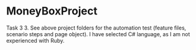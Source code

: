 # MoneyBoxProject

Task 3
3. See above project folders for the automation test (feature files, scenario steps and page object).
I have selected C# language, as I am not experienced with Ruby.	
